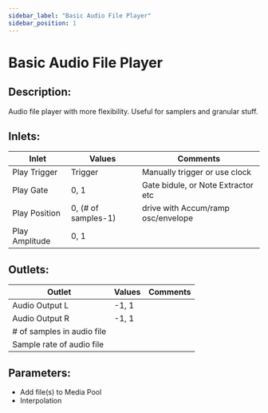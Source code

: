 ```yaml
---
sidebar_label: "Basic Audio File Player"
sidebar_position: 1
---
```


# Basic Audio File Player

## Description:

Audio file player with more flexibility. Useful for samplers and granular stuff.

## Inlets:

| Inlet          | Values              | Comments                           |
| -------------- | ------------------- | ---------------------------------- |
| Play Trigger   | Trigger             | Manually trigger or use clock      |
| Play Gate      | 0, 1                | Gate bidule, or Note Extractor etc |
| Play Position  | 0, (# of samples-1) | drive with Accum/ramp osc/envelope |
| Play Amplitude | 0, 1                |                                    |

## Outlets:

| Outlet                     | Values | Comments |
| -------------------------- | ------ | -------- |
| Audio Output L             | -1, 1  |          |
| Audio Output R             | -1, 1  |          |
| # of samples in audio file |        |          |
| Sample rate of audio file  |        |          |

## Parameters:

- Add file(s) to Media Pool
- Interpolation
